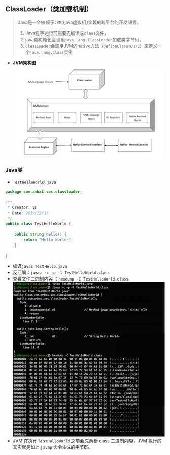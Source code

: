 ## ClassLoader（类加载机制）

>Java是一个依赖于`JVM`((java虚拟机)实现的跨平台的开发语言，
>1. Java程序运行前需要先编译成`class`文件，
>2. java类初始化会调用`java.lang.ClassLoader`加载类字节码，
>3. `ClassLoader`会调用JVM的native方法（`defineClass0/1/2`）来定义一个`java.lang.Class`实例

 - **JVM架构图**   ![](media/2023-01-10_1146290.010426492844558988.png) 
### Java类
- `TestHelloWorld.java`
```java
package com.anbai.sec.classloader;

/**
 * Creator: yz
 * Date: 2019/12/17
 */
public class TestHelloWorld {

    public String hello() {
        return "Hello World~";
    }

}
```

- 编译`javac TestHello.java`
- 反汇编：`javap -c -p -l TestHelloWorld.class` 
- 查看文件二进制内容 ：`hexdump -C TestHelloWorld.class` ![](media/2023-01-10_1146290.12171443049273789.png)  
- JVM 在执行 `TestHelloWorld` 之前会先解析 class 二进制内容，JVM 执行的其实就是如上 `javap` 命令生成的字节码。
